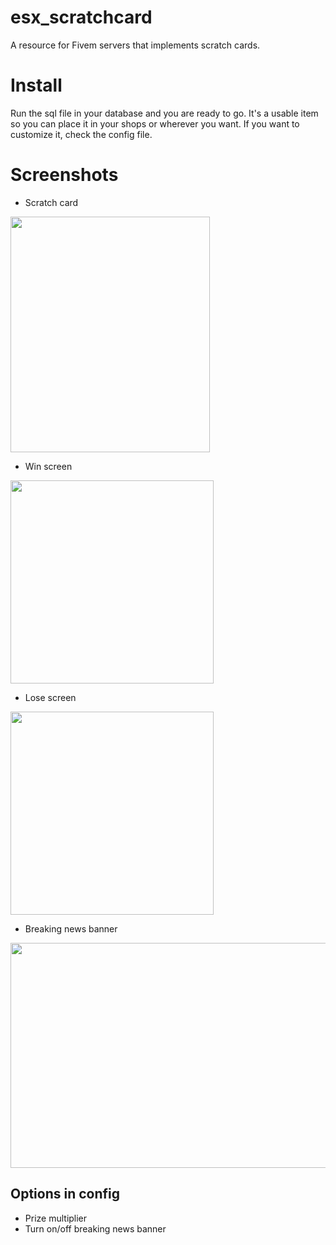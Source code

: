 # esx_scratchcard
A resource for Fivem servers that implements scratch cards.

# Install
Run the sql file in your database and you are ready to go. It's a usable item so you can place it in your shops or wherever you want.
If you want to customize it, check the config file.

# Screenshots
* Scratch card
<img src="https://i.postimg.cc/15jBX15m/i2.png" height="377" width="319">

* Win screen
<img src="https://i.postimg.cc/nh9kQSCv/i3.png" height="325" width="325">

* Lose screen
<img src="https://i.postimg.cc/k5ryNNbL/i4.png" height="325" width="325">

* Breaking news banner
<img src="https://i.postimg.cc/m2DVTg4p/i1.png" height="360" width="640">

## Options in config
* Prize multiplier
* Turn on/off breaking news banner
